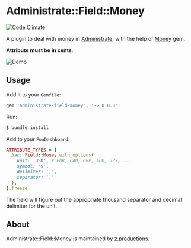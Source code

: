 # Administrate::Field::Money

[![Code Climate](https://codeclimate.com/github/zooppa/administrate-field-money/badges/gpa.svg)](https://codeclimate.com/github/zooppa/administrate-field-money)

A plugin to deal with money in [Administrate], with the help of [Money] gem.

**Attribute must be in cents**.

![Demo](https://raw.githubusercontent.com/zooppa/administrate-field-money/master/demo.gif)

## Usage

Add it to your `Gemfile`:

```ruby
gem 'administrate-field-money', '~> 0.0.3'
```

Run:

```bash
$ bundle install
```

Add to your `FooDashboard`:

```ruby
ATTRIBUTE_TYPES = {
  bar: Field::Money.with_options(
    unit: 'USD', # EUR, CAD, GBP, AUD, JPY, ...
    symbol: '$',
    delimiter: ',',
    separator: '.'
  ),
}.freeze
```
The field will figure out the appropriate thousand separator and decimal delimiter for the unit.

## About

Administrate::Field::Money is maintained by [z.productions].

[Administrate]: https://github.com/thoughtbot/administrate
[Money]: https://github.com/RubyMoney/money
[z.productions]: https://www.z.productions/

